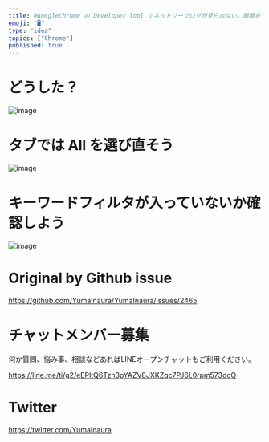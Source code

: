 ```yaml
---
title: #GoogleChrome の Developer Tool でネットワークログが見られない。画面をリロードしても何もない。なぜ？
emoji: "🖥"
type: "idea"
topics: ["Chrome"]
published: true
---
```


# どうした？

![image](https://user-images.githubusercontent.com/13635059/65013810-8cda2700-d957-11e9-878d-d350e18bcf87.png)

# タブでは All を選び直そう

![image](https://user-images.githubusercontent.com/13635059/65013781-72a04900-d957-11e9-9840-98d3b40838b3.png)

# キーワードフィルタが入っていないか確認しよう

![image](https://user-images.githubusercontent.com/13635059/65013764-5ac8c500-d957-11e9-9aeb-7d53a77473c1.png)


# Original by Github issue

https://github.com/YumaInaura/YumaInaura/issues/2465








<!-- Update From Qiita API -->

# チャットメンバー募集


何か質問、悩み事、相談などあればLINEオープンチャットもご利用ください。

https://line.me/ti/g2/eEPltQ6Tzh3pYAZV8JXKZqc7PJ6L0rpm573dcQ





# Twitter


https://twitter.com/YumaInaura


<!-- Update From Qiita API -->


